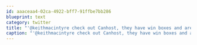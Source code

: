 ```yaml
---
id: aaaceaa4-02ca-4922-bff7-91ffbe7bb286
blueprint: text
category: twitter
title: "'@keithmacintyre check out Canhost, they have win boxes and are in the KIC"
caption: "'@keithmacintyre check out Canhost, they have win boxes and are in the KIC"
---
```

